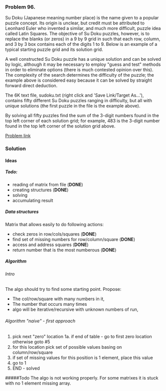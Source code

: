 ### Problem 96.

Su Doku (Japanese meaning number place) is the name given to a popular puzzle concept. Its origin is unclear, but credit must be attributed to Leonhard Euler who invented a similar, and much more difficult, puzzle idea called Latin Squares. The objective of Su Doku puzzles, however, is to replace the blanks (or zeros) in a 9 by 9 grid in such that each row, column, and 3 by 3 box contains each of the digits 1 to 9. Below is an example of a typical starting puzzle grid and its solution grid.

A well constructed Su Doku puzzle has a unique solution and can be solved by logic, although it may be necessary to employ "guess and test" methods in order to eliminate options (there is much contested opinion over this). The complexity of the search determines the difficulty of the puzzle; the example above is considered easy because it can be solved by straight forward direct deduction.

The 6K text file, sudoku.txt (right click and 'Save Link/Target As...'), contains fifty different Su Doku puzzles ranging in difficulty, but all with unique solutions (the first puzzle in the file is the example above).

By solving all fifty puzzles find the sum of the 3-digit numbers found in the top left corner of each solution grid; for example, 483 is the 3-digit number found in the top left corner of the solution grid above.

[Problem link](https://projecteuler.net/problem=96)


### Solution

#### Ideas
 
##### Todo:
* reading of matrix from file (**DONE**)
* creating structures   (**DONE**)      
* solving
* accumulating result
 
##### Data structures
Matrix that allows easily to do following actions:
* check zeros in row/cols/squares  (**DONE**)
* find set of missing numbers for row/column/square  (**DONE**)
* access and address squares  (**DONE**)
* return number that is the most numberous (**DONE**)

##### Algorithm

###### Intro
The algo should try to find some starting point. Propose:
* The col/row/square with many numbers in it,
* The number that occurs many times 
* algo will be iterative/recursive with unknown numbers of run, 

###### Algorithm "naive" - first approach    
1. pick next "zero" location
1a. if end of table - go to first zero location otherwise goto #5
2. for this location pick set of possible values basing on column/row/square
3. if set of missing values for this position is 1 element, place this value
4. go to 1
5. END - solved


#####Todo
The algo is not working properly. For some matrixes it is stuck with no 1 element missing
array.